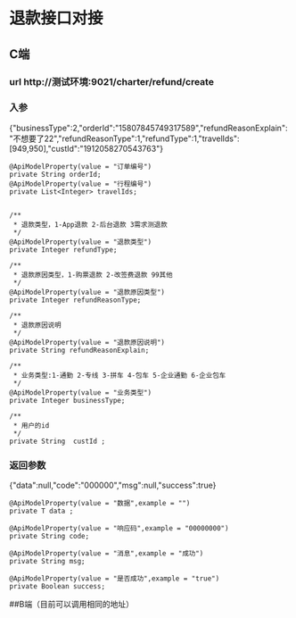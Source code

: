 # 退款接口对接

## C端

### url http://测试环境:9021/charter/refund/create

### 入参

{"businessType":2,"orderId":"15807845749317589","refundReasonExplain":"不想要了22","refundReasonType":1,"refundType":1,"travelIds":[949,950],"custId":"1912058270543763"} 

    @ApiModelProperty(value = "订单编号")
    private String orderId;
    @ApiModelProperty(value = "行程编号")
    private List<Integer> travelIds;


    /**
     * 退款类型，1-App退款 2-后台退款 3需求测退款
     */
    @ApiModelProperty(value = "退款类型")
    private Integer refundType;

    /**
     * 退款原因类型，1-购票退款 2-改签费退款 99其他
     */
    @ApiModelProperty(value = "退款原因类型")
    private Integer refundReasonType;

    /**
     * 退款原因说明
     */
    @ApiModelProperty(value = "退款原因说明")
    private String refundReasonExplain;

    /**
     * 业务类型:1-通勤 2-专线 3-拼车 4-包车 5-企业通勤 6-企业包车
     */
    @ApiModelProperty(value = "业务类型")
    private Integer businessType;

    /**
     * 用户的id
     */
    private String  custId ;
    
### 返回参数

{"data":null,"code":"000000","msg":null,"success":true} 

    @ApiModelProperty(value = "数据",example = "")
    private T data ;

    @ApiModelProperty(value = "响应码",example = "00000000")
    private String code;

    @ApiModelProperty(value = "消息",example = "成功")
    private String msg;

    @ApiModelProperty(value = "是否成功",example = "true")
    private Boolean success;
    
    
##B端（目前可以调用相同的地址）
   
